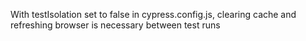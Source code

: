 With testIsolation set to false in cypress.config.js, clearing cache and refreshing browser is necessary between test runs
